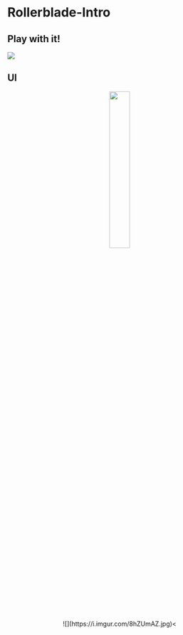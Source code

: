 # Rollerblade-Intro

## Play with it!
![](https://i.imgur.com/ifPcuqh.png)

## UI
<p align=center>
    <img src = "https://i.imgur.com/8hZUmAZ.jpg" width = 30% height = 30%>
</p>
<div align=center>![](https://i.imgur.com/8hZUmAZ.jpg)<
